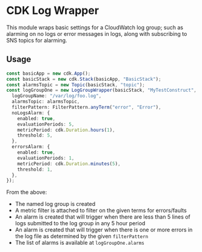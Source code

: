 # CDK Log Wrapper

This module wraps basic settings for a CloudWatch log group; such as alarming on no logs or error messages in logs, along with subscribing to SNS topics for alarming.

## Usage

```typescript
const basicApp = new cdk.App();
const basicStack = new cdk.Stack(basicApp, "BasicStack");
const alarmsTopic = new Topic(basicStack, "topic");
const logGroupOne = new LogGroupWrapper(basicStack, "MyTestConstruct", {
  logGroupName: "/var/log/foo.log",
  alarmsTopic: alarmsTopic,
  filterPattern: FilterPattern.anyTerm("error", "Error"),
  noLogsAlarm: {
    enabled: true,
    evaluationPeriods: 5,
    metricPeriod: cdk.Duration.hours(1),
    threshold: 5,
  },
  errorsAlarm: {
    enabled: true,
    evaluationPeriods: 1,
    metricPeriod: cdk.Duration.minutes(5),
    threshold: 1,
  },
});
```

From the above:

- The named log group is created
- A metric filter is attached to filter on the given terms for errors/faults
- An alarm is created that will trigger when there are less than 5 lines of logs submitted to the log group in any 5 hour period
- An alarm is created that will trigger when there is one or more errors in the log file as determined by the given `filterPattern`
- The list of alarms is available at `logGroupOne.alarms`
